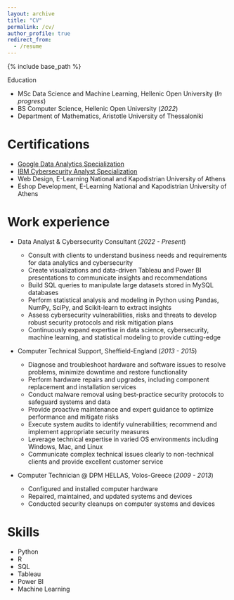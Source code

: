 ```yaml
---
layout: archive
title: "CV"
permalink: /cv/
author_profile: true
redirect_from:
  - /resume
---
```


{% include base_path %}

Education

* MSc Data Science and Machine Learning, Hellenic Open University (_In progress_)
* BS Computer Science, Hellenic Open University (_2022_)
* Department of Mathematics, Aristotle University of Thessaloniki

Certifications
======
* [Google Data Analytics Specialization](https://www.coursera.org/account/accomplishments/specialization/certificate/SQ47M8ZXVPTF)
* [IBM Cybersecurity Analyst Specialization](https://www.coursera.org/account/accomplishments/specialization/certificate/9MXH63QPRTL3)
* Web Design, E-Learning National and Kapodistrian University of Athens
* Eshop Development, E-Learning National and Kapodistrian University of Athens

Work experience
======
* Data Analyst & Cybersecurity Consultant (_2022 - Present_)
  - Consult with clients to understand business needs and requirements for data analytics and cybersecurity
  - Create visualizations and data-driven Tableau and Power BI presentations to communicate insights and recommendations
  - Build SQL queries to manipulate large datasets stored in MySQL databases
  - Perform statistical analysis and modeling in Python using Pandas, NumPy, SciPy, and Scikit-learn to extract insights
  - Assess cybersecurity vulnerabilities, risks and threats to develop robust security protocols and risk mitigation plans
  - Continuously expand expertise in data science, cybersecurity, machine learning, and statistical modeling to provide cutting-edge
  
* Computer Technical Support, Sheffield-England (_2013 - 2015_)
  - Diagnose and troubleshoot hardware and software issues to resolve problems, minimize downtime and restore functionality
  - Perform hardware repairs and upgrades, including component replacement and installation services
  - Conduct malware removal using best-practice security protocols to safeguard systems and data
  - Provide proactive maintenance and expert guidance to optimize performance and mitigate risks
  - Execute system audits to identify vulnerabilities; recommend and implement appropriate security measures
  - Leverage technical expertise in varied OS environments including Windows, Mac, and Linux
  - Communicate complex technical issues clearly to non-technical clients and provide excellent customer service

* Computer Technician @ DPM HELLAS, Volos-Greece (_2009 - 2013_)
  - Configured and installed computer hardware
  - Repaired, maintained, and updated systems and devices
  - Conducted security cleanups on computer systems and devices
  
Skills
======
* Python
* R
* SQL
* Tableau
* Power BI
* Machine Learning

<!---
Publications
======
  <ul>{% for post in site.publications %}
    {% include archive-single-cv.html %}
  {% endfor %}</ul>
  
Talks
======
  <ul>{% for post in site.talks %}
    {% include archive-single-talk-cv.html %}
  {% endfor %}</ul>
  
Teaching
======
  <ul>{% for post in site.teaching %}
    {% include archive-single-cv.html %}
  {% endfor %}</ul>
  
Service and leadership
======
* Currently signed in to 43 different slack teams
--->
